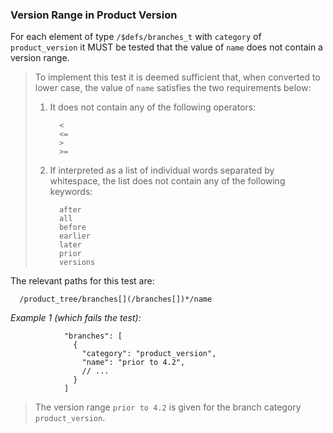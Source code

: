 ### Version Range in Product Version

For each element of type `/$defs/branches_t` with `category` of `product_version` it MUST be tested that
the value of `name` does not contain a version range.

> To implement this test it is deemed sufficient that, when converted to lower case, the value of `name` satisfies the two requirements below:
>
> 1. It does not contain any of the following operators:
>
>    ```
>      <
>      <=
>      >
>      >=
>    ```
>
> 2. If interpreted as a list of individual words separated by whitespace, the list does not contain any of the following keywords:
>
>    ```
>      after
>      all
>      before
>      earlier
>      later
>      prior
>      versions
>    ```

The relevant paths for this test are:

```
  /product_tree/branches[](/branches[])*/name
```

*Example 1 (which fails the test):*

```
            "branches": [
              {
                "category": "product_version",
                "name": "prior to 4.2",
                // ...
              }
            ]
```

> The version range `prior to 4.2` is given for the branch category `product_version`.

